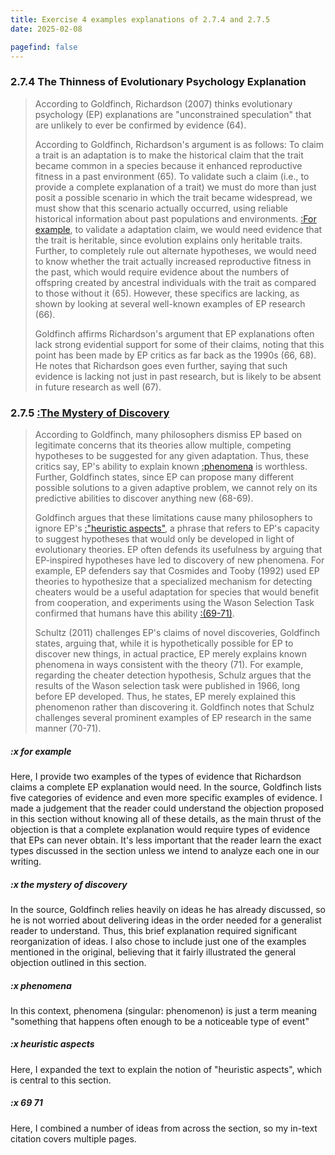 ```yaml
---
title: Exercise 4 examples explanations of 2.7.4 and 2.7.5
date: 2025-02-08

pagefind: false
---
```


### 2.7.4 The Thinness of Evolutionary Psychology Explanation

> According to Goldfinch, Richardson (2007) thinks evolutionary psychology (EP) explanations are "unconstrained speculation" that are unlikely to ever be confirmed by evidence (64).
>
> According to Goldfinch, Richardson's argument is as follows: To claim a trait is an adaptation is to make the historical claim that the trait became common in a species because it enhanced reproductive fitness in a past environment (65). To validate such a claim (i.e., to provide a complete explanation of a trait) we must do more than just posit a possible scenario in which the trait became widespread, we must show that this scenario actually occurred, using reliable historical information about past populations and environments. [:For example](#x-for-example), to validate a adaptation claim, we would need evidence that the trait is heritable, since evolution explains only heritable traits. Further, to completely rule out alternate hypotheses, we would need to know whether the trait actually increased reproductive fitness in the past, which would require evidence about the numbers of offspring created by ancestral individuals with the trait as compared to those without it (65). However, these specifics are lacking, as shown by looking at several well-known examples of EP research (66).
>
> Goldfinch affirms Richardson's argument that EP explanations often lack strong evidential support for some of their claims, noting that this point has been made by EP critics as far back as the 1990s (66, 68). He notes that Richardson goes even further, saying that such evidence is lacking not just in past research, but is likely to be absent in future research as well (67).

### 2.7.5 [:The Mystery of Discovery](#x-the-mystery-of-discovery)

> According to Goldfinch, many philosophers dismiss EP based on legitimate concerns that its theories allow multiple, competing hypotheses to be suggested for any given adaptation. Thus, these critics say, EP's ability to explain known [:phenomena](#x-phenomena) is worthless. Further, Goldfinch states, since EP can propose many different possible solutions to a given adaptive problem, we cannot rely on its predictive abilities to discover anything new (68-69).
>
> Goldfinch argues that these limitations cause many philosophers to ignore EP's [:"heuristic aspects"](#x-heuristic-aspects), a phrase that refers to EP's capacity to suggest hypotheses that would only be developed in light of evolutionary theories. EP often defends its usefulness by arguing that EP-inspired hypotheses have led to discovery of new phenomena. For example, EP defenders say that Cosmides and Tooby (1992) used EP theories to hypothesize that a specialized mechanism for detecting cheaters would be a useful adaptation for species that would benefit from cooperation, and experiments using the Wason Selection Task confirmed that humans have this ability [:(69-71)](#x-69-71).
>
> Schultz (2011) challenges EP's claims of novel discoveries, Goldfinch states, arguing that, while it is hypothetically possible for EP to discover new things, in actual practice, EP merely explains known phenomena in ways consistent with the theory (71). For example, regarding the cheater detection hypothesis, Schulz argues that the results of the Wason selection task were published in 1966, long before EP developed. Thus, he states, EP merely explained this phenomenon rather than discovering it. Goldfinch notes that Schulz challenges several prominent examples of EP research in the same manner (70-71).

##### :x for example

Here, I provide two examples of the types of evidence that Richardson claims a complete EP explanation would need. In the source, Goldfinch lists five categories of evidence and even more specific examples of evidence. I made a judgement that the reader could understand the objection proposed in this section without knowing all of these details, as the main thrust of the objection is that a complete explanation would require types of evidence that EPs can never obtain. It's less important that the reader learn the exact types discussed in the section unless we intend to analyze each one in our writing.

##### :x the mystery of discovery

In the source, Goldfinch relies heavily on ideas he has already discussed, so he is not worried about delivering ideas in the order needed for a generalist reader to understand. Thus, this brief explanation required significant reorganization of ideas. I also chose to include just one of the examples mentioned in the original, believing that it fairly illustrated the general objection outlined in this section.

##### :x phenomena

In this context, phenomena (singular: phenomenon) is just a term meaning "something that happens often enough to be a noticeable type of event"

##### :x heuristic aspects

Here, I expanded the text to explain the notion of "heuristic aspects", which is central to this section.

##### :x 69 71

Here, I combined a number of ideas from across the section, so my in-text citation covers multiple pages.
